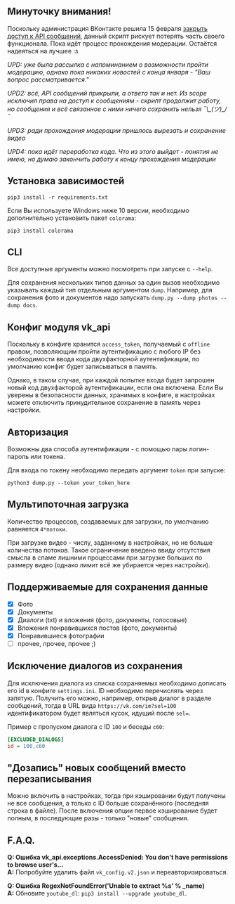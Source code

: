 ## Минуточку внимания!
Поскольку администрация ВКонтакте решила 15 февраля [закрыть доступ к API сообщений](https://vk.com/dev/messages_api), данный скрипт рискует потерять часть своего функционала. Пока идёт процесс прохождения модерации. Остаётся надеяться на лучшее :з

*UPD: уже была рассылка с напоминанием о возможности пройти модерацию, однако пока никаких новостей с конца января - "Ваш вопрос рассматривается."*

*UPD2: всё, API сообщений прикрыли, а ответа так и нет. Из scope исключил права на доступ к сообщениям - скрипт продолжит работу, но сообщения и всё связанное с ними ничего сохранить нельзя ¯\\\_(ツ)_/¯*

*UPD3: ради прохождения модерации пришлось вырезать и сохранение видео*

*UPD4: пока идёт переработка кода. Что из этого выйдет - понятия не имею, но думаю закончить работу к концу прохождения модерации*

## Установка зависимостей
```
pip3 install -r requirements.txt
```

Если Вы используете Windows ниже 10 версии, необходимо дополнительно установить пакет `colorama`:
```
pip3 install colorama
```

## CLI
Все доступные аргументы можно посмотреть при запуске с `--help`.

Для сохранения нескольких типов данных за один вызов необходимо указывать каждый тип отдельным аргументом `dump`.
Например, для сохранения фото и документов надо запускать `dump.py --dump photos --dump docs`.

## Конфиг модуля vk_api
Поскольку в конфиге хранится `access_token`, получаемый с `offline` правом, позволяющим пройти аутентификацию с любого IP без необходимости ввода кода двухфакторной аутентификации, по умолчанию конфиг будет записываться в память.

Однако, в таком случае, при каждой попытке входа будет запрошен новый код двухфакторой аутентификации, если она включена. Если Вы уверены в безопасности данных, хранимых в конфиге, в настройках можете отключить принудительное сохранение в память через настройки.

## Авторизация
Возможны два способа аутентификации - с помощью пары логин-пароль или токена.

Для входа по токену необходимо передать аргумент `token` при запуске:
```
python3 dump.py --token your_token_here
```

## Мультипоточная загрузка
Количество процессов, создаваемых для загрузки, по умолчанию равняется `4*потоки`.

При загрузке видео - числу, заданному в настройках, но не больше количества потоков.
Такое ограничение введено ввиду отсутствия смысла в спаме лишними процессами при загрузке больших по размеру видео (однако лимит всё же убирается через настройки).

## Поддерживаемые для сохранения данные
- [x] Фото
- [x] Документы
- [x] Диалоги (txt) и вложения (фото, документы, голосовые)
- [x] Вложения понравившихся постов (фото, документы)
- [x] Понравившиеся фотографии
- [ ] прочее, прочее, прочее ;)

## Исключение диалогов из сохранения
Для исключения диалога из списка сохраняемых необходимо дописать его id в конфиге `settings.ini`.
ID необходимо перечислять через запятую. Получить его можно, например, открыв диалог в разделе сообщений, тогда в URL вида `https://vk.com/im?sel=100` идентификатором будет являться кусок, идущий после `sel=`.

Пример с пропуском диалога с ID `100` и беседы `c60`:
```ini
[EXCLUDED_DIALOGS]
id = 100,c60
```

## "Дозапись" новых сообщений вместо перезаписывания
Можно включить в настройках, тогда при кэшировании будут получены не все сообщения, а только с ID больше сохранённого (последняя строка в файле). После включения опции первое кэширование будет полным, в последующие разы - только "новые" сообщения.

## F.A.Q.
**Q: Ошибка vk_api.exceptions.AccessDenied: You don't have permissions to browse user's...**\
**A:** Попробуйте удалить файл `vk_config.v2.json` и переавторизироваться.

**Q: Ошибка RegexNotFoundError('Unable to extract %s' % _name)**\
**A:** Обновите `youtube_dl`: `pip3 install --upgrade youtube_dl`.

